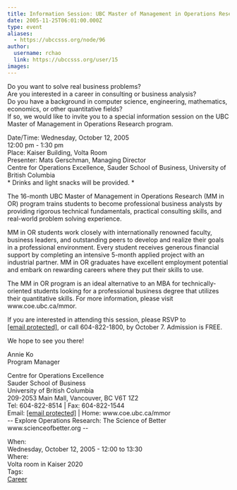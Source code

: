 ```yaml
---
title: Information Session: UBC Master of Management in Operations Research (Wed. Oct 12 @ 12pm) 
date: 2005-11-25T06:01:00.000Z
type: event
aliases:
  - https://ubccsss.org/node/96
author:
  username: rchao
  link: https://ubccsss.org/user/15
images:
---
```


<div class="field field-name-body field-type-text-with-summary field-label-hidden"><div class="field-items"><div class="field-item even"><p>Do you want to solve real business problems?<br>
Are you interested in a career in consulting or business analysis?<br>
Do you have a background in computer science, engineering, mathematics, economics, or other quantitative fields?<br>
If so, we would like to invite you to a special information session on the UBC Master of Management in Operations Research program.</p>
<p>      Date/Time:      Wednesday, October 12, 2005<br>
                              12:00 pm - 1:30 pm<br>
      Place:          Kaiser Building, Volta Room<br>
      Presenter:      Mats Gerschman, Managing Director<br>
                              Centre for Operations Excellence, Sauder School of Business, University of British Columbia<br>
                              * Drinks and light snacks will be provided. * </p>
<p>The 16-month UBC Master of Management in Operations Research (MM in OR) program trains students to become professional business analysts by providing rigorous technical fundamentals, practical consulting skills, and real-world problem solving experience.</p>
<p>MM in OR students work closely with internationally renowned faculty, business leaders, and outstanding peers to develop and realize their goals in a professional environment. Every student receives generous financial support by completing an intensive 5-month applied project with an industrial partner. MM in OR graduates have excellent employment potential and embark on rewarding careers where they put their skills to use.</p>
<p>The MM in OR program is an ideal alternative to an MBA for technically-oriented students looking for a professional business degree that utilizes their quantitative skills. For more information, please visit www.coe.ubc.ca/mmor.</p>
<p>If you are interested in attending this session, please RSVP to <a href="/cdn-cgi/l/email-protection" class="__cf_email__" data-cfemail="771e1911183714181259021514591416">[email&#xA0;protected]</a>, or call 604-822-1800, by October 7. Admission is FREE.</p>
<p>We hope to see you there!</p>
<p>Annie Ko<br>
Program Manager</p>
<p>Centre for Operations Excellence<br>
Sauder School of Business<br>
University of British Columbia<br>
209-2053 Main Mall, Vancouver, BC  V6T 1Z2<br>
Tel: 604-822-8514 | Fax: 604-822-1544<br>
Email: <a href="/cdn-cgi/l/email-protection" class="__cf_email__" data-cfemail="64050a0a0d014a0f0b24070b014a1106074a0705">[email&#xA0;protected]</a> | Home: www.coe.ubc.ca/mmor<br>
-- Explore Operations Research: The Science of Better www.scienceofbetter.org --</p>
</div></div></div><div class="field field-name-field-dates field-type-datetime field-label-above"><div class="field-label">When:&#xA0;</div><div class="field-items"><div class="field-item even"><span class="date-display-single">Wednesday, October 12, 2005 - <span class="date-display-range"><span class="date-display-start">12:00</span> to <span class="date-display-end">13:30</span></span></span></div></div></div><div class="field field-name-field-location field-type-text field-label-above"><div class="field-label">Where:&#xA0;</div><div class="field-items"><div class="field-item even">Volta room in Kaiser 2020</div></div></div>    <footer>
    <div class="field field-name-field-tags field-type-taxonomy-term-reference field-label-above"><div class="field-label">Tags:&#xA0;</div><div class="field-items"><div class="field-item even"><a href="/career">Career</a></div></div></div>      </footer>